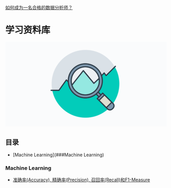 [如何成为一名合格的数据分析师？](README.md)

# 学习资料库
![Become a data analyst!](extras/Data-Analyst.png)

## 目录
- [Machine Learning](###Machine Learning)



### Machine Learning
 - [准确率(Accuracy), 精确率(Precision), 召回率(Recall)和F1-Measure](https://argcv.com/articles/1036.c)
